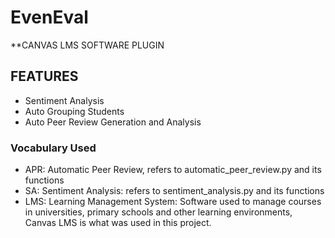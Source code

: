 # EvenEval
**CANVAS LMS SOFTWARE PLUGIN
## FEATURES
* Sentiment Analysis
* Auto Grouping Students
* Auto Peer Review Generation and Analysis
### Vocabulary Used
- APR: Automatic Peer Review, refers to automatic_peer_review.py and its functions
- SA: Sentiment Analysis: refers to sentiment_analysis.py and its functions
- LMS: Learning Management System: Software used to manage courses in universities, primary schools and other learning environments, Canvas LMS is what was used in this project.
